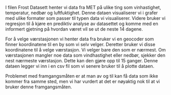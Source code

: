 I filen Frost Datasett henter vi data fra MET på ulike ting som vinhastighet, temperatur, nedbør og luftfuktighet.
Denne dataen visualiserer vi i grafer med ulike formater som passer til typen data vi visualiserer.
Videre bruker vi regresjon til å kjøre en prediktiv analyse av datasettet og komme med en informert gjetning på hvordan været vil se ut de neste 14 dagene.

For å velge værstasjonen vi henter data fra bruker vi en geocoder som finner koordinatene til en by som vi selv velger.
Deretter bruker vi disse koordinatene til å velge værstasjon. Vi velger bare den som er nærmest.
Om værstasjonen mangler noe data som vindhastighet eller nedbør, sjekker den nest nærmeste værstasjon. Dette kan den gjøre opp til 15 ganger. 
Denne dataen legger vi inn i en csv fil som vi senere bruker til å plotte dataen. 

Problemet med framgangsmåten er at man av og til kan få data som ikke kommer fra samme sted, men vi har vurdert at det er nøyaktig nok til at vi bruker denne framgangsmåten.